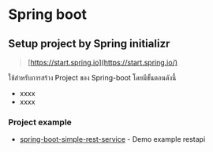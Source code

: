 # Spring boot

## Setup project by Spring initializr 

> [https://start.spring.io](https://start.spring.io/)

ใช้สำหรับการสร้าง Project ของ Spring-boot โดยมีขั้นตอนดังนี้

- xxxx
- xxxx

### Project example
- [spring-boot-simple-rest-service](www.google.com) - Demo example restapi
